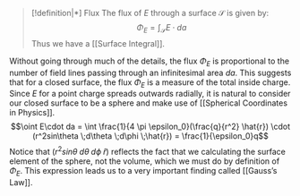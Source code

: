 >[!definition|*] Flux
>The flux of $E$ through a surface $\mathcal{S}$ is given by:$$\Phi_E = \int_\mathcal{S} E\cdot da$$Thus we have a [[Surface Integral]].
>

Without going through much of the details, the flux $\Phi_E$ is proportional to the number of field lines passing through an infinitesimal area $da$. This suggests that for a closed surface, the flux $\Phi_E$ is a measure of the total inside charge. Since $E$ for a point charge spreads outwards radially, it is natural to consider our closed surface to be a sphere and make use of [[Spherical Coordinates in Physics]].  $$\oint E\cdot da = \int \frac{1}{4 \pi \epsilon_0}(\frac{q}{r^2} \hat{r}) \cdot (r^2sin\theta \;d\theta \;d\phi \;\hat{r}) = \frac{1}{\epsilon_0}q$$Notice that $(r^2sin\theta \;d\theta \;d\phi \;\hat{r})$ reflects the fact that we calculating the surface element of the sphere, not the volume, which we must do by definition of $\Phi_E$. This expression leads us to a very important finding called [[Gauss’s Law]]. 
